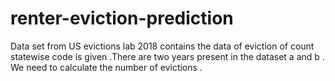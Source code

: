 # renter-eviction-prediction
Data set from US evictions lab 2018 contains the data of eviction of count statewise code is given .There are two years present in the dataset a and b .
We need to calculate the number of evictions .
